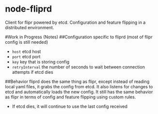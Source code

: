 node-fliprd
===========

Client for flipr powered by etcd.  Configuration and feature flipping in a distributed environment.

#Work in Progress (Notes)
##Configuration specific to fliprd (most of flipr config is still needed)
* `host` etcd host
* `port` etcd port
* `key` key that is storing config
* `retryInterval` the number of seconds to wait between connection attempts if etcd dies

##Behavior
fliprd does the same thing as flipr, except instead of reading local yaml files, it grabs the config from etcd.  It also listens for changes to etcd and automatically loads the new config.  It still has the same behavior as flipr in terms of config and feature flipping using custom rules.
* If etcd dies, it will continue to use the last config received
